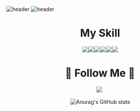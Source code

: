 
![header](https://capsule-render.vercel.app/api?type=slice&backgorund-color="")
![header](https://capsule-render.vercel.app/api?type=waving&color=snow&height=120&animation=fadeIn&section=footer&text=I'm%20MOOK🚗🚘🚛&fontAlign=50)
<div align="center">
  <h1>My Skill</h1>

<img src="file:///C:/Users/JS_422_038/Downloads/kalilinux.pdf?style=for-the-badge&logo=java&logoColor=white"><img src="https://img.shields.io/badge/MySQL-4479A1?style=for-the-badge&logo=MySQL&logoColor=white"><img src="https://img.shields.io/badge/Oracle-F80000?style=for-the-badge&logo=Oracle&logoColor=white"><img src="https://img.shields.io/badge/Eclipse-2C2255?style=for-the-badge&logo=Eclipse%20IDE&logoColor=white"><img src="https://img.shields.io/badge/github-181717?style=for-the-badge&logo=github&logoColor=white"><img src="https://img.shields.io/badge/aws-232F3E?style=for-the-badge&logo=aws&logoColor=white">

<h1 align="center">🌈 Follow Me 🌈</h1>
  
<p align="center">
  <a href=https://www.instagram.com/m00kjjibba/><img src="https://img.shields.io/badge/Instagram-E4405F?style=flat-square&logo=Instagram&logoColor=white&link=https://www.instagram.com/m00kjjibba/"/></a>&nbsp

</p>

![Anurag's GitHub stats](https://github-readme-stats.vercel.app/api?username=delay-100&show_icons=true&theme=radical&align="center")




</div>
